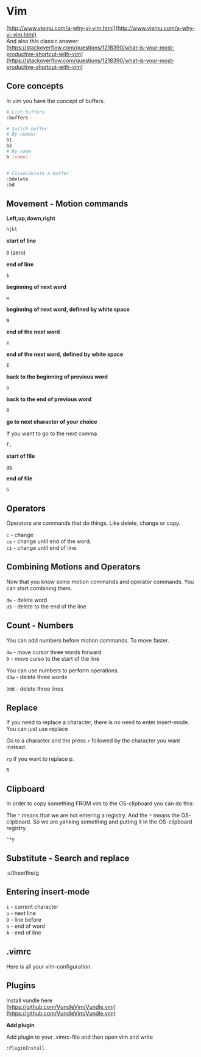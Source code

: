 # Vim

[http://www.viemu.com/a-why-vi-vim.html](http://www.viemu.com/a-why-vi-vim.html)  
And also this classic answer: [https://stackoverflow.com/questions/1218390/what-is-your-most-productive-shortcut-with-vim](https://stackoverflow.com/questions/1218390/what-is-your-most-productive-shortcut-with-vim)

## Core concepts

In vim you have the concept of buffers.

```bash
# List buffers
:buffers

# Switch buffer
# By number
b1
b2
# By name
b [name]


# Close/delete a buffer
:bdelete
:bd
```

## Movement - Motion commands

**Left,up,down,right**

`hjkl`

**start of line**

`0` \(zero\)

**end of line**

`$`

**beginning of next word**

`w`

**beginning of next word, defined by white space**

`W`

**end of the next word**

`e`

**end of the next word, defined by white space**

`E`

**back to the beginning of previous word**

`b`

**back to the end of previous word**

`B`

**go to next character of your choice**

If you want to go to the next comma

`f,`

**start of file**

`gg`

**end of file**

`G`

## Operators

Operators are commands that do things. Like delete, change or copy.

`c` - change  
`ce` - change until end of the word.  
`c$` - change until end of line.

## Combining Motions and Operators

Now that you know some motion commands and operator commands. You can start combining them.

`dw` - delete word  
`d$` - delete to the end of the line

## Count - Numbers

You can add numbers before motion commands. To move faster.

`4w` - move cursor three words forward  
`0` - move curso to the start of the line

You can use numbers to perform operations.  
`d3w` - delete three words

`3dd` - delete three lines

## Replace

If you need to replace a character, there is no need to enter insert-mode. You can just use replace

Go to a character and the press `r` followed by the character you want instead.

`rp` if you want to replace p.

`R`

## Clipboard

In order to copy something FROM vim to the OS-clipboard you can do this:

The `"` means that we are not entering a registry. And the `*` means the OS-clipboard. So we are yanking something and putting it in the OS-clipboard registry.

```text
"*y
```

## Substitute - Search and replace

:s/thee/the/g

## Entering insert-mode

`i` - current character  
`o` - next line  
`O` - line before  
`a` - end of word  
`A` - end of line

## .vimrc

Here is all your vim-configuration.

## Plugins

Install vundle here  
[https://github.com/VundleVim/Vundle.vim](https://github.com/VundleVim/Vundle.vim)

**Add plugin**

Add plugin to your .vimrc-file and then open vim and write

`:PluginInstall`

